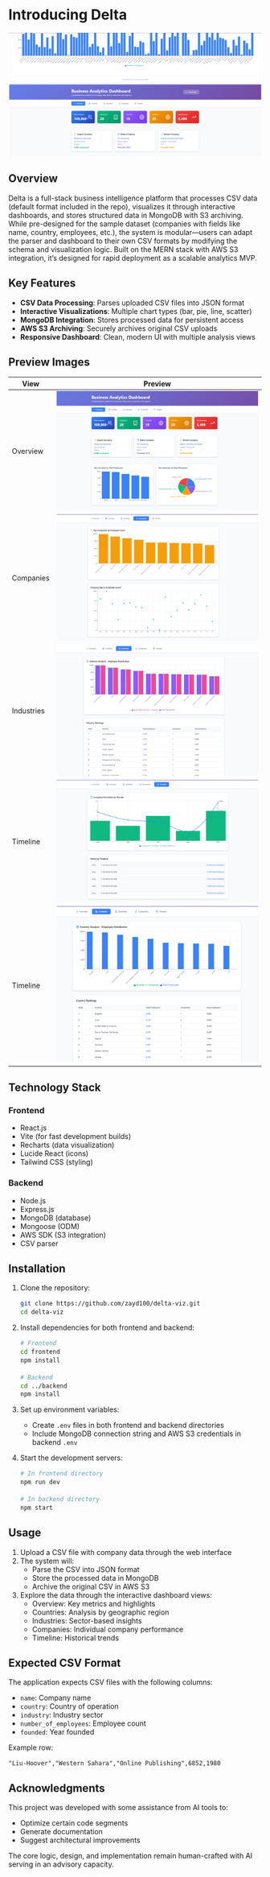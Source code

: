 # Introducing Delta

![Dashboard Preview](prev.png)

## Overview

Delta is a full-stack business intelligence platform that processes CSV data (default format included in the repo), visualizes it through interactive dashboards, and stores structured data in MongoDB with S3 archiving. While pre-designed for the sample dataset (companies with fields like name, country, employees, etc.), the system is modular—users can adapt the parser and dashboard to their own CSV formats by modifying the schema and visualization logic. Built on the MERN stack with AWS S3 integration, it’s designed for rapid deployment as a scalable analytics MVP.


## Key Features

- **CSV Data Processing**: Parses uploaded CSV files into JSON format
- **Interactive Visualizations**: Multiple chart types (bar, pie, line, scatter)
- **MongoDB Integration**: Stores processed data for persistent access
- **AWS S3 Archiving**: Securely archives original CSV uploads
- **Responsive Dashboard**: Clean, modern UI with multiple analysis views

## Preview Images

| View | Preview |
|------|---------|
| Overview | ![Overview](./demo-images/va.png) |
| Companies | ![Companies](./demo-images/company.png) |
| Industries | ![Industries](./demo-images/industry.png) |
| Timeline | ![Timeline](./demo-images/timeline.png) |
| Timeline | ![Countries](./demo-images/country.png) |

## Technology Stack

### Frontend
- React.js
- Vite (for fast development builds)
- Recharts (data visualization)
- Lucide React (icons)
- Tailwind CSS (styling)

### Backend
- Node.js
- Express.js
- MongoDB (database)
- Mongoose (ODM)
- AWS SDK (S3 integration)
- CSV parser

## Installation

1. Clone the repository:
   ```bash
   git clone https://github.com/zayd100/delta-viz.git
   cd delta-viz
   ```

2. Install dependencies for both frontend and backend:
   ```bash
   # Frontend
   cd frontend
   npm install

   # Backend
   cd ../backend
   npm install
   ```

3. Set up environment variables:
   - Create `.env` files in both frontend and backend directories
   - Include MongoDB connection string and AWS S3 credentials in backend `.env`

4. Start the development servers:
   ```bash
   # In frontend directory
   npm run dev

   # In backend directory
   npm start
   ```

## Usage

1. Upload a CSV file with company data through the web interface
2. The system will:
   - Parse the CSV into JSON format
   - Store the processed data in MongoDB
   - Archive the original CSV in AWS S3
3. Explore the data through the interactive dashboard views:
   - Overview: Key metrics and highlights
   - Countries: Analysis by geographic region
   - Industries: Sector-based insights
   - Companies: Individual company performance
   - Timeline: Historical trends

## Expected CSV Format

The application expects CSV files with the following columns:
- `name`: Company name
- `country`: Country of operation
- `industry`: Industry sector
- `number_of_employees`: Employee count
- `founded`: Year founded

Example row:
```
"Liu-Hoover","Western Sahara","Online Publishing",6852,1980
```

## Acknowledgments

This project was developed with some assistance from AI tools to:
- Optimize certain code segments
- Generate documentation
- Suggest architectural improvements

The core logic, design, and implementation remain human-crafted with AI serving in an advisory capacity.

